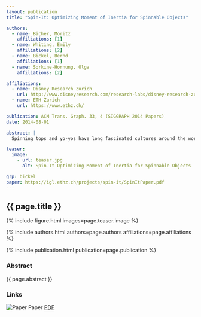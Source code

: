 ```yaml
---
layout: publication
title: "Spin-It: Optimizing Moment of Inertia for Spinnable Objects"

authors:  
  - name: Bächer, Moritz
    affiliations: [1]
  - name: Whiting, Emily
    affiliations: [2]
  - name: Bickel, Bernd
    affiliations: [1]
  - name: Sorkine-Hornung, Olga
    affiliations: [2]

affiliations:
  - name: Disney Research Zurich
    url: http://www.disneyresearch.com/research-labs/disney-research-zurich/
  - name: ETH Zurich
    url: https://www.ethz.ch/

publication: ACM Trans. Graph. 33, 4 (SIGGRAPH 2014 Papers)
date: 2014-08-01

abstract: |
  Spinning tops and yo-yos have long fascinated cultures around the world with their unexpected, graceful motions that seemingly elude gravity. We present an algorithm to generate designs for spinning objects by optimizing rotational dynamics properties. As input, the user provides a solid 3D model and a desired axis of rotation. Our approach then modifies the mass distribution such that the principal directions of the moment of inertia align with the target rotation frame. We augment the model by creating voids inside its volume, with interior fill represented by an adaptive multi-resolution voxelization. The discrete voxel fill values are optimized using a continuous, nonlinear formulation. Further, we optimize for rotational stability by maximizing the dominant principal moment. We extend our technique to incorporate deformation and multiple materials for cases where internal voids alone are insufficient. Our method is well-suited for a variety of 3D printed models, ranging from characters to abstract shapes. We demonstrate tops and yo-yos that spin surprisingly stably despite their asymmetric appearance.

teaser:
  image:
    - url: teaser.jpg
      alt: Spin-It Optimizing Moment of Inertia for Spinnable Objects

grp: bickel
paper: https://igl.ethz.ch/projects/spin-it/SpinItPaper.pdf
---
```


## {{ page.title }}

{% include figure.html images=page.teaser.image %}

{% include authors.html authors=page.authors affiliations=page.affiliations %}

{% include publication.html publication=page.publication %}

### Abstract

{{ page.abstract }}

### Links

![Paper](paper.jpg) Paper [PDF]({{page.paper}})

